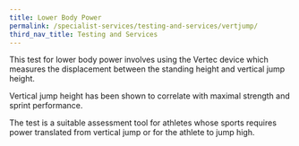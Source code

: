 ```yaml
---
title: Lower Body Power
permalink: /specialist-services/testing-and-services/vertjump/
third_nav_title: Testing and Services
---
```

This test for lower body power involves using the Vertec device which measures the displacement between the standing height and vertical jump height.  

Vertical jump height has been shown to correlate with maximal strength and sprint performance.

The test is a suitable assessment tool for athletes whose sports requires power translated from vertical jump or for the athlete to jump high.

